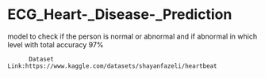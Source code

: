 # ECG_Heart-_Disease-_Prediction
model to check if the person is normal or abnormal and if abnormal in which level with total accuracy 97% 

          Dataset Link:https://www.kaggle.com/datasets/shayanfazeli/heartbeat
